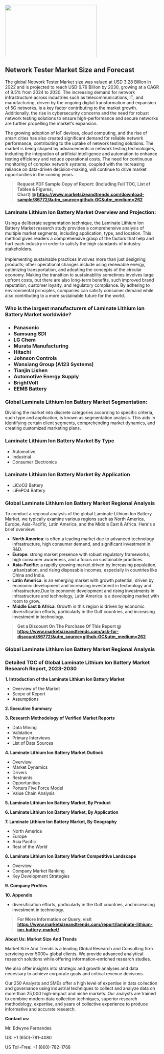 <p><img class="alignnone size-medium wp-image-20088" src="https://ffe5etoiles.com/wp-content/uploads/2024/12/MST1-300x171.png" alt="" width="300" height="171" /></p><h2>Network Tester Market Size and Forecast</h2><p>The global Network Tester Market size was valued at USD 3.28 Billion in 2022 and is projected to reach USD 6.79 Billion by 2030, growing at a CAGR of 9.5% from 2024 to 2030. The increasing demand for network infrastructure across industries such as telecommunications, IT, and manufacturing, driven by the ongoing digital transformation and expansion of 5G networks, is a key factor contributing to the market growth. Additionally, the rise in cybersecurity concerns and the need for robust network testing solutions to ensure high-performance and secure networks are further propelling the market's expansion.</p><p>The growing adoption of IoT devices, cloud computing, and the rise of smart cities has also created significant demand for reliable network performance, contributing to the uptake of network testing solutions. The market is being shaped by advancements in network testing technologies, including the integration of artificial intelligence and automation to enhance testing efficiency and reduce operational costs. The need for continuous monitoring of complex network systems, coupled with the increasing reliance on data-driven decision-making, will continue to drive market opportunities in the coming years.</p></p><blockquote id="" class=""><strong>Request PDF Sample Copy of Report: (Including Full TOC, List of Tables &amp; Figures, Chart)&nbsp;@&nbsp;<strong><a href="https://www.marketsizeandtrends.com/download-sample/86772/&utm_source=github-GC&utm_medium=262" target="_blank">https://www.marketsizeandtrends.com/download-sample/86772/&utm_source=github-GC&utm_medium=262</a></strong></strong></blockquote><h3 id="" class="">Laminate Lithium Ion Battery Market&nbsp;Overview and Projection:</h3><p id="" class="">Using a deliberate segmentation technique, the Laminate Lithium Ion Battery Market research study provides a comprehensive analysis of multiple market segments, including application, type, and location. This method gives readers a comprehensive grasp of the factors that help and hurt each industry in order to satisfy the high standards of industry stakeholders. <br /> <br />Implementing sustainable practices involves more than just designing products; other operational changes include using renewable energy, optimizing transportation, and adopting the concepts of the circular economy. Making the transition to sustainability sometimes involves large upfront costs, but there are also long-term benefits, such improved brand reputation, customer loyalty, and regulatory compliance. By adhering to environmental principles, companies can satisfy consumer demand while also contributing to a more sustainable future for the world.</p><h3 id="" class="">Who is the largest manufacturers of&nbsp;Laminate Lithium Ion Battery Market worldwide?</h3><h3 class=""><p><ul><li>Panasonic </li><li> Samsung SDI </li><li> LG Chem </li><li> Murata Manufacturing </li><li> Hitachi </li><li> Johnson Controls </li><li> Wanxiang Group (A123 Systems) </li><li> Tianjin Lishen </li><li> Automotive Energy Supply </li><li> BrightVolt </li><li> EEMB Battery</li></ul></p></h3><h3 id="" class="">Global&nbsp;Laminate Lithium Ion Battery Market Segmentation:</h3><p id="" class="">Dividing the market into discrete categories according to specific criteria, such type and application, is known as segmentation analysis. This aids in identifying certain client segments, comprehending market dynamics, and creating customized marketing plans.</p><h3 id="" class="">Laminate Lithium Ion Battery Market&nbsp;By Type</h3><p><p><ul><li>Automotive </li><li> Industrial </li><li> Consumer Electronics</p></li></ul></p></p><h3 id="" class="">Laminate Lithium Ion Battery Market&nbsp;By Application</h3><p class=""><p><ul><li>LiCoO2 Battery </li><li> LiFePO4 Battery</li></ul></p></p><h3 id="" class="">Global Laminate Lithium Ion Battery Market Regional Analysis</h3><p id="" class="">To conduct a regional analysis of the global Laminate Lithium Ion Battery Market, we typically examine various regions such as North America, Europe, Asia-Pacific, Latin America, and the Middle East &amp; Africa. Here's a brief overview:</p><ul><li><strong>North America</strong>: is often a leading market due to advanced technology infrastructure, high consumer demand, and significant investment in R&amp;D.</li><li><strong>Europe</strong>: strong market presence with robust regulatory frameworks, high consumer awareness, and a focus on sustainable practices.</li><li><strong>Asia-Pacific</strong>: a rapidly growing market driven by increasing population, urbanization, and rising disposable incomes, especially in countries like China and India.</li><li><strong>Latin America</strong>: is an emerging market with growth potential, driven by economic development and increasing investment in technology and infrastructure.Due to economic development and rising investments in infrastructure and technology, Latin America is a developing market with room to grow.</li><li><strong>Middle East &amp; Africa</strong>: Growth in this region is driven by economic diversification efforts, particularly in the Gulf countries, and increasing investment in technology.</li></ul><blockquote id="" class=""><strong>Get a Discount On The Purchase Of This Report @ <strong><a href="https://www.marketsizeandtrends.com/ask-for-discount/86772/&utm_source=github-GC&utm_medium=262" target="_blank">https://www.marketsizeandtrends.com/ask-for-discount/86772/&utm_source=github-GC&utm_medium=262</a></strong></strong></blockquote><h3 id="" class="">Global Laminate Lithium Ion Battery Market Regional Analysis</h3><h3 id="" class="">Detailed TOC of Global Laminate Lithium Ion Battery Market Research Report, 2023-2030</h3><p id="" class=""><strong>1. Introduction of the Laminate Lithium Ion Battery Market</strong></p><ul><li>Overview of the Market</li><li>Scope of Report</li><li>Assumptions</li></ul><p id="" class=""><strong>2. Executive Summary</strong></p><p id="" class=""><strong>3. Research Methodology of Verified Market Reports</strong></p><ul><li>Data Mining</li><li>Validation</li><li>Primary Interviews</li><li>List of Data Sources</li></ul><p id="" class=""><strong>4. Laminate Lithium Ion Battery Market Outlook</strong></p><ul><li>Overview</li><li>Market Dynamics</li><li>Drivers</li><li>Restraints</li><li>Opportunities</li><li>Porters Five Force Model</li><li>Value Chain Analysis</li></ul><p id="" class=""><strong>5. Laminate Lithium Ion Battery Market, By Product</strong></p><p id="" class=""><strong>6. Laminate Lithium Ion Battery Market, By Application</strong></p><p id="" class=""><strong>7. Laminate Lithium Ion Battery Market, By Geography</strong></p><ul><li>North America</li><li>Europe</li><li>Asia Pacific</li><li>Rest of the World</li></ul><p id="" class=""><strong>8. Laminate Lithium Ion Battery Market Competitive Landscape</strong></p><ul><li>Overview</li><li>Company Market Ranking</li><li>Key Development Strategies</li></ul><p id="" class=""><strong>9. Company Profiles</strong></p><p id="" class=""><strong>10. Appendix</strong></p><ul><li>diversification efforts, particularly in the Gulf countries, and increasing investment in technology.</li></ul><blockquote id="" class=""><strong>For More Information or Query, visit <strong><strong><a href="https://www.marketsizeandtrends.com/report/laminate-lithium-ion-battery-market/" target="_blank">https://www.marketsizeandtrends.com/report/laminate-lithium-ion-battery-market/</a></strong></strong></strong></blockquote><p id="" class=""><strong>About Us: Market Size And Trends</strong></p><p id="" class="">Market Size And Trends is a leading Global Research and Consulting firm servicing over 5000+ global clients. We provide advanced analytical research solutions while offering information-enriched research studies.</p><p id="" class="">We also offer insights into strategic and growth analyses and data necessary to achieve corporate goals and critical revenue decisions.</p><p id="" class="">Our 250 Analysts and SMEs offer a high level of expertise in data collection and governance using industrial techniques to collect and analyze data on more than 25,000 high-impact and niche markets. Our analysts are trained to combine modern data collection techniques, superior research methodology, expertise, and years of collective experience to produce informative and accurate research.</p><p id="" class=""><strong>Contact us:</strong></p><p id="" class="">Mr. Edwyne Fernandes</p><p id="" class="">US: +1 (650)-781-4080</p><p id="" class="">US Toll-Free: +1 (800)-782-1768</p>
